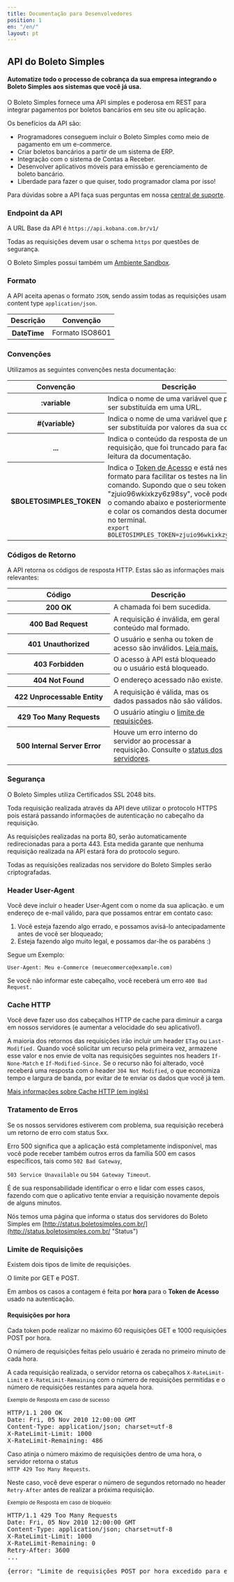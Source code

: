 ```yaml
---
title: Documentação para Desenvolvedores
position: 1
en: "/en/"
layout: pt
---
```


## API do Boleto Simples

#### Automatize todo o processo de cobrança da sua empresa integrando o Boleto Simples aos sistemas que você já usa.

O Boleto Simples fornece uma API simples e poderosa em REST para integrar pagamentos por boletos bancários em seu site ou aplicação.

Os benefícios da API são:

*   Programadores conseguem incluir o Boleto Simples como meio de pagamento em um e-commerce.
*   Criar boletos bancários a partir de um sistema de ERP.
*   Integração com o sistema de Contas a Receber.
*   Desenvolver aplicativos móveis para emissão e gerenciamento de boleto bancário.
*   Liberdade para fazer o que quiser, todo programador clama por isso!

Para dúvidas sobre a API faça suas perguntas em nossa [central de suporte](http://suporte.boletosimples.com.br).

### Endpoint da API

A URL Base da API é `https://api.kobana.com.br/v1/`

Todas as requisições devem usar o schema `https` por questões de segurança.

O Boleto Simples possui também um [Ambiente Sandbox](/sandbox).

### Formato

A API aceita apenas o formato `JSON`, sendo assim todas as requisições usam content type `application/json`.

<table class='table table-bordered'>
  <thead>
    <tr>
      <th>Descrição</th>
      <th>Convenção</th>
    </tr>
  </thead>
  <tbody>
    <tr>
      <th>DateTime</th>
      <td>Formato ISO8601</td>
    </tr>
  </tbody>
</table>

### Convenções

Utilizamos as seguintes convenções nesta documentação:

<table class='table table-bordered'>
  <thead>
    <tr>
      <th>Convenção</th>
      <th>Descrição</th>
    </tr>
  </thead>
  <tbody>
    <tr>
      <th>:variable</th>
      <td>Indica o nome de uma variável que precisa ser substituída em uma URL.</td>
    </tr>
    <tr>
      <th>#{variable}</th>
      <td>Indica o nome de uma variável que precisa ser substituída por valores da sua conta.</td>
    </tr>
    <tr>
      <th>...</th>
      <td>Indica o conteúdo da resposta de uma requisição, que foi truncado para facilitar a leitura da documentação.</td>
    </tr>
    <tr>
      <th>$BOLETOSIMPLES_TOKEN</th>
      <td>
        Indica o <a href="/authentication/token">Token de Acesso</a> e está neste formato para facilitar os testes na linha de comando. Supondo que o seu token é "zjuio96wkixkzy6z98sy", você pode rodar o comando abaixo e posteriormente copiar e colar os comandos desta documentação no terminal.
        <br/>
        <code>export BOLETOSIMPLES_TOKEN=zjuio96wkixkzy6z98sy</code>
      </td>
    </tr>
  </tbody>
</table>

### Códigos de Retorno

A API retorna os códigos de resposta HTTP. Estas são as informações mais relevantes:

<table class='table table-bordered'>
  <thead>
    <tr>
      <th width="220px">Código</th>
      <th>Descrição</th>
    </tr>
  </thead>
  <tbody>
    <tr>
      <th>200 OK</th>
      <td>A chamada foi bem sucedida.</td>
    </tr>
    <tr>
      <th>400 Bad Request</th>
      <td>A requisição é inválida, em geral conteúdo mal formado.</td>
    </tr>
    <tr>
      <th>401 Unauthorized</th>
      <td>O usuário e senha ou token de acesso são inválidos. <a href="/authentication">Leia mais.</a></td>
    </tr>
    <tr>
      <th>403 Forbidden</th>
      <td>O acesso à API está bloqueado ou o usuário está bloqueado.</td>
    </tr>
    <tr>
      <th>404 Not Found</th>
      <td>O endereço acessado não existe.</td>
    </tr>
    <tr>
      <th>422 Unprocessable Entity</th>
      <td>A requisição é válida, mas os dados passados não são válidos.</td>
    </tr>
    <tr>
      <th>429 Too Many Requests</th>
      <td>O usuário atingiu o <a href="#limite-de-requisições">limite de requisições</a>.</td>
    </tr>
    <tr>
      <th>500 Internal Server Error</th>
      <td>Houve um erro interno do servidor ao processar a requisição. Consulte o <a href="http://status.boletosimples.com.br">status dos servidores</a>.</td>
    </tr>
  </tbody>
</table>

### Segurança

O Boleto Simples utiliza Certificados SSL 2048 bits.

Toda requisição realizada através da API deve utilizar o protocolo
HTTPS pois estará passando informações de autenticação no cabeçalho da requisição.

As requisições realizadas na porta 80, serão automaticamente
redirecionadas para a porta 443. Esta medida garante que nenhuma
requisição realizada na API estará fora do protocolo seguro.

Todas as requisições realizadas nos servidore do Boleto Simples serão criptografadas.

### Header User-Agent

Você deve incluir o header User-Agent com o nome da sua aplicação.
e um endereço de e-mail válido, para que possamos entrar em contato caso:

1.  Você esteja fazendo algo errado, e possamos avisá-lo antecipadamente antes de você ser bloqueado;
2.  Esteja fazendo algo muito legal, e possamos dar-lhe os parabéns :)

Segue um Exemplo:

   `User-Agent: Meu e-Commerce (meuecommerce@example.com)`

Se você não informar este cabeçalho, você receberá um erro `400 Bad Request.`

### Cache HTTP

Você deve fazer uso dos cabeçalhos HTTP de cache para diminuir a
carga em nossos servidores (e aumentar a velocidade do seu aplicativo!).

A maioria dos retornos das requisições irão incluir um header `ETag`
ou `Last-Modified.` Quando você solicitar um recurso pela primeira vez,
armazene esse valor e nos envie de volta nas requisições seguintes
nos headers `If-None-Match` e `If-Modified-Since.` Se o recurso não
foi alterado, você receberá uma resposta com o header `304 Not Modified`,
o que  economiza tempo e largura de banda, por
evitar de te enviar os dados que você já tem.

[Mais informações sobre Cache HTTP (em inglês)](http://www.mnot.net/cache_docs/)


### Tratamento de Erros

Se os nossos servidores estiverem com problema, sua requisição receberá um retorno de erro com status 5xx.

Erro 500 significa que a aplicação está completamente indisponível,
mas você pode receber também outros erros
da família 500 em casos específicos, tais como `502 Bad Gateway`,

`503 Service Unavailable` ou `504 Gateway
Timeout`.

É de sua responsabilidade identificar o erro e lidar com esses
casos, fazendo com que o aplicativo tente enviar
a requisição novamente depois de alguns minutos.

Nós temos uma página que informa o status dos servidores do Boleto Simples em
[http://status.boletosimples.com.br/](http://status.boletosimples.com.br/ "Status")


### Limite de Requisições

Existem dois tipos de limite de requisições. 

O limite por GET e POST.

Em ambos os casos a contagem é feita por **hora** para o **Token de Acesso** usado na autenticação.

#### Requisições por hora

Cada token pode realizar no máximo 60 requisições GET e 1000 requisições POST por hora.

O número de requisições feitas pelo usuário é
zerada no primeiro minuto de cada hora.

A cada requisição realizada, o servidor retorna os cabeçalhos
`X-RateLimit-Limit` e `X-RateLimit-Remaining` com o
número de requisições permitidas e o número de requisições
restantes para aquela hora.

<small>Exemplo de Resposta em caso de sucesso</small>

<pre class="http">
HTTP/1.1 200 OK
Date: Fri, 05 Nov 2010 12:00:00 GMT
Content-Type: application/json; charset=utf-8
X-RateLimit-Limit: 1000
X-RateLimit-Remaining: 486
</pre>

Caso atinja o número máximo de requisições dentro de uma hora, o servidor retorna o status<br/>
`HTTP 429 Too Many Requests`.

Neste caso, você deve esperar o número de segundos retornado no header `Retry-After` antes de realizar a próxima requisição.

<small>Exemplo de Resposta em caso de bloqueio:</small>

<pre class="http">
HTTP/1.1 429 Too Many Requests
Date: Fri, 05 Nov 2010 12:00:00 GMT
Content-Type: application/json; charset=utf-8
X-RateLimit-Limit: 1000
X-RateLimit-Remaining: 0
Retry-After: 3600
...

{error: "Limite de requisições POST por hora excedido para esse usuário."}
</pre>